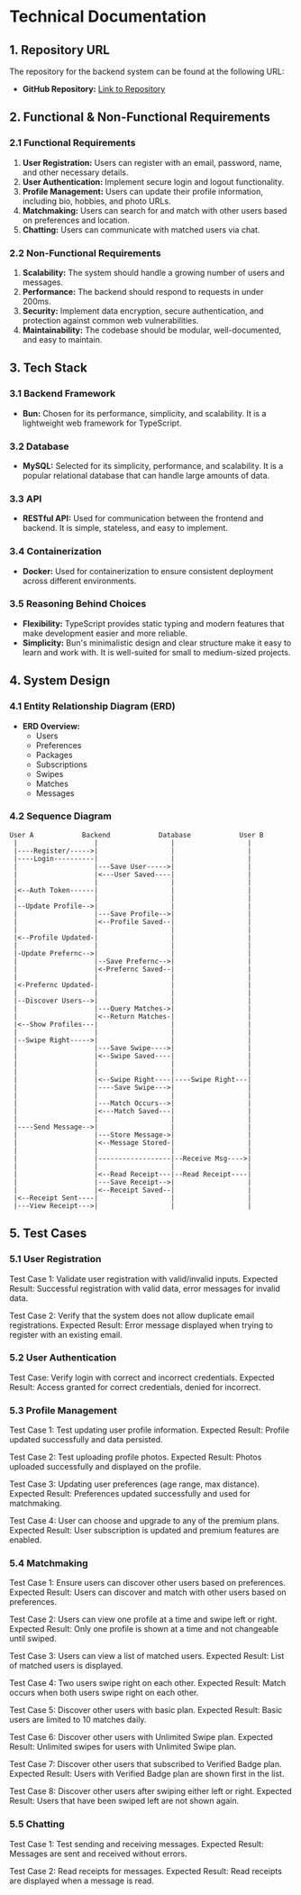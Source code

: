 # Technical Documentation

## 1. Repository URL

The repository for the backend system can be found at the following URL:

- **GitHub Repository:** [Link to Repository](https://github.com/sultanfariz/bunder)

## 2. Functional & Non-Functional Requirements

### 2.1 Functional Requirements

1. **User Registration:** Users can register with an email, password, name, and other necessary details.
2. **User Authentication:** Implement secure login and logout functionality.
3. **Profile Management:** Users can update their profile information, including bio, hobbies, and photo URLs.
4. **Matchmaking:** Users can search for and match with other users based on preferences and location.
5. **Chatting:** Users can communicate with matched users via chat.

### 2.2 Non-Functional Requirements

1. **Scalability:** The system should handle a growing number of users and messages.
2. **Performance:** The backend should respond to requests in under 200ms.
3. **Security:** Implement data encryption, secure authentication, and protection against common web vulnerabilities.
4. **Maintainability:** The codebase should be modular, well-documented, and easy to maintain.

## 3. Tech Stack

### 3.1 Backend Framework

- **Bun:** Chosen for its performance, simplicity, and scalability. It is a lightweight web framework for TypeScript.

### 3.2 Database

- **MySQL:** Selected for its simplicity, performance, and scalability. It is a popular relational database that can handle large amounts of data.

### 3.3 API

- **RESTful API:** Used for communication between the frontend and backend. It is simple, stateless, and easy to implement.

### 3.4 Containerization

- **Docker:** Used for containerization to ensure consistent deployment across different environments.

### 3.5 Reasoning Behind Choices

- **Flexibility:** TypeScript provides static typing and modern features that make development easier and more reliable.
- **Simplicity:** Bun's minimalistic design and clear structure make it easy to learn and work with. It is well-suited for small to medium-sized projects.

## 4. System Design

### 4.1 Entity Relationship Diagram (ERD)

- **ERD Overview:**
  - Users
  - Preferences
  - Packages
  - Subscriptions
  - Swipes
  - Matches
  - Messages

### 4.2 Sequence Diagram

```plaintext
User A            Backend            Database            User B
 |                   |                  |                  |
 |----Register/----->|                  |                  |
 |----Login----------|                  |                  |
 |                   |---Save User----->|                  |
 |                   |<---User Saved----|                  |
 |                   |                  |                  |
 |<--Auth Token------|                  |                  |
 |                   |                  |                  |
 |--Update Profile-->|                  |                  |
 |                   |---Save Profile-->|                  |
 |                   |<--Profile Saved--|                  |
 |                   |                  |                  |
 |<--Profile Updated-|                  |                  |
 |                   |                  |                  |
 |-Update Prefernc-->|                  |                  |
 |                   |--Save Prefernc-->|                  |
 |                   |<-Prefernc Saved--|                  |
 |                   |                  |                  |
 |<-Prefernc Updated-|                  |                  |
 |                   |                  |                  |
 |--Discover Users-->|                  |                  |
 |                   |---Query Matches->|                  |
 |                   |<--Return Matches-|                  |
 |<--Show Profiles---|                  |                  |
 |                   |                  |                  |
 |--Swipe Right----->|                  |                  |
 |                   |---Save Swipe---->|                  |
 |                   |<--Swipe Saved----|                  |
 |                   |                  |                  |
 |                   |                  |                  |
 |                   |<--Swipe Right----|----Swipe Right---|
 |                   |----Save Swipe--->|                  |
 |                   |                  |                  |
 |                   |---Match Occurs-->|                  |
 |                   |<---Match Saved---|                  |
 |                   |                  |                  |
 |----Send Message-->|                  |                  |
 |                   |---Store Message->|                  |
 |                   |<--Message Stored-|                  |
 |                   |                  |                  |
 |                   |------------------|--Receive Msg---->|
 |                   |                  |                  |
 |                   |<--Read Receipt---|--Read Receipt----|
 |                   |---Save Receipt-->|                  |
 |                   |<--Receipt Saved--|                  |
 |<--Receipt Sent----|                  |                  |
 |---View Receipt--->|                  |                  |

```

## 5. Test Cases

### 5.1 User Registration

Test Case 1: Validate user registration with valid/invalid inputs.
Expected Result: Successful registration with valid data, error messages for invalid data.

Test Case 2: Verify that the system does not allow duplicate email registrations.
Expected Result: Error message displayed when trying to register with an existing email.

### 5.2 User Authentication

Test Case: Verify login with correct and incorrect credentials.
Expected Result: Access granted for correct credentials, denied for incorrect.

### 5.3 Profile Management

Test Case 1: Test updating user profile information.
Expected Result: Profile updated successfully and data persisted.

Test Case 2: Test uploading profile photos.
Expected Result: Photos uploaded successfully and displayed on the profile.

Test Case 3: Updating user preferences (age range, max distance).
Expected Result: Preferences updated successfully and used for matchmaking.

Test Case 4: User can choose and upgrade to any of the premium plans.
Expected Result: User subscription is updated and premium features are enabled.

### 5.4 Matchmaking

Test Case 1: Ensure users can discover other users based on preferences.
Expected Result: Users can discover and match with other users based on preferences.

Test Case 2: Users can view one profile at a time and swipe left or right.
Expected Result: Only one profile is shown at a time and not changeable until swiped.

Test Case 3: Users can view a list of matched users.
Expected Result: List of matched users is displayed.

Test Case 4: Two users swipe right on each other.
Expected Result: Match occurs when both users swipe right on each other.

Test Case 5: Discover other users with basic plan.
Expected Result: Basic users are limited to 10 matches daily.

Test Case 6: Discover other users with Unlimited Swipe plan.
Expected Result: Unlimited swipes for users with Unlimited Swipe plan.

Test Case 7: Discover other users that subscribed to Verified Badge plan.
Expected Result: Users with Verified Badge plan are shown first in the list.

Test Case 8: Discover other users after swiping either left or right.
Expected Result: Users that have been swiped left are not shown again.

### 5.5 Chatting

Test Case 1: Test sending and receiving messages.
Expected Result: Messages are sent and received without errors.

Test Case 2: Read receipts for messages.
Expected Result: Read receipts are displayed when a message is read.
